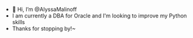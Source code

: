 - 👋 Hi, I’m @AlyssaMalinoff
- I am currently a DBA for Oracle and I'm looking to improve my Python skills
- Thanks for stopping by!~


<!---
AlyssaMalinoff/AlyssaMalinoff is a ✨ special ✨ repository because its `README.md` (this file) appears on your GitHub profile.
You can click the Preview link to take a look at your changes.
--->
